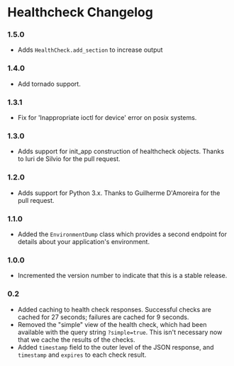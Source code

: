 # Healthcheck Changelog

### 1.5.0
- Adds `HealthCheck.add_section` to increase output

### 1.4.0
- Add tornado support.

### 1.3.1
- Fix for 'Inappropriate ioctl for device' error on posix systems.

### 1.3.0
- Adds support for init_app construction of healthcheck objects. Thanks to
  Iuri de Silvio for the pull request.

### 1.2.0
- Adds support for Python 3.x. Thanks to Guilherme D'Amoreira for the pull
request.

### 1.1.0
- Added the `EnvironmentDump` class which provides a second endpoint for
details about your application's environment.

### 1.0.0
- Incremented the version number to indicate that this is a stable release.

### 0.2
- Added caching to health check responses. Successful checks are cached for 27
seconds; failures are cached for 9 seconds.
- Removed the "simple" view of the health check, which had been available with
the query string `?simple=true`. This isn't necessary now that we cache the
results of the checks.
- Added `timestamp` field to the outer level of the JSON response, and
`timestamp` and `expires` to each check result.
